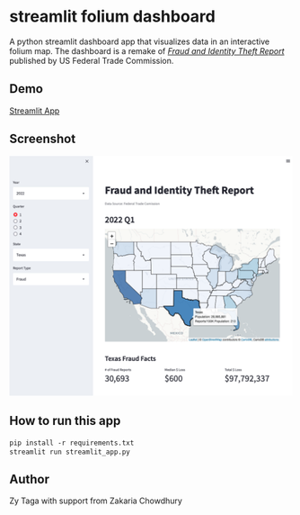  # streamlit folium dashboard

A python streamlit dashboard app that visualizes data in an interactive folium map. The dashboard is a remake of [*Fraud and Identity Theft Report*](https://public.tableau.com/app/profile/federal.trade.commission/viz/FraudandIDTheftMaps/AllReportsbyState) published by US Federal Trade Commission.

## Demo
[Streamlit App](https://zytaga-streamlit-folium-dashboard-streamlit-app-1all7m.streamlit.app/)
## Screenshot
![(screenshot)](./screenshot.png?raw=true)

## How to run this app
```
pip install -r requirements.txt
streamlit run streamlit_app.py
```

## Author
Zy Taga with support from Zakaria Chowdhury
